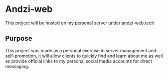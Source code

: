 # Andzi-web

This project will be hosted on my personal server under andzi-web.tech

## Purpose

This project was made as a personal exercise in server management and self-promotion, 
it will allow clients to quickly find and learn about me as well as provide
official links to my personal social media accounts for direct messaging.
